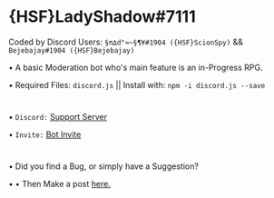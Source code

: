 # {HSF}LadyShadow#7111
Coded by Discord Users: `§π∆d°≈~§¶¥#1904 ({HSF}ScionSpy)` && `Bejebajay#1904 ({HSF}Bejebajay)`

• A basic Moderation bot who's main feature is an in-Progress RPG.

• Required Files: `discord.js` || Install with: `npm -i discord.js --save`

#
• `Discord:` [Support Server](https://discord.gg/9FUpBPQ)

• `Invite:` [Bot Invite](https://discordapp.com/oauth2/authorize?client_id=347872963636494337&scope=bot&permissions=470150359)

#
• Did you find a Bug, or simply have a Suggestion?

• • Then Make a post [here.](https://github.com/ScionSpy/LadyShadow/issues/new)
